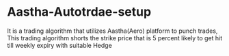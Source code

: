 # Aastha-Autotrdae-setup
It is a trading algorithm that utilizes Aastha(Aero) platform to punch trades, This trading algorithm shorts the strike price that is 5 percent likely to get hit till weekly expiry with suitable Hedge
